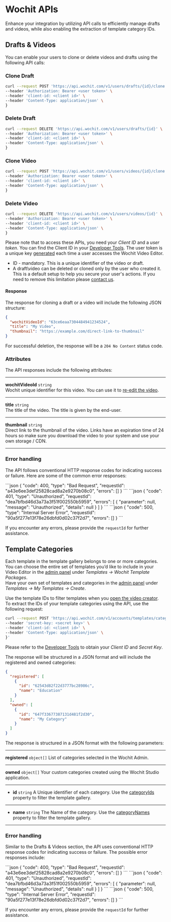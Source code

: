 # Wochit APIs

Enhance your integration by utilizing API calls to efficiently manage drafts and videos, while also enabling the extraction of template category IDs.

## Drafts & Videos


You can enable your users to clone or delete videos and drafts using the following API calls:

### Clone Draft

```bash
curl --request POST 'https://api.wochit.com/v1/users/drafts/{id}/clone' \
--header 'Authorization: Bearer <user token>' \
--header 'client-id: <client id>' \
--header 'Content-Type: application/json' \
}
```

### Delete Draft

```bash
curl --request DELETE 'https://api.wochit.com/v1/users/drafts/{id}' \
--header 'Authorization: Bearer <user token>' \
--header 'client-id: <client id>' \
--header 'Content-Type: application/json' \
}
```

### Clone Video

```bash
curl --request POST 'https://api.wochit.com/v1/users/videos/{id}/clone' \
--header 'Authorization: Bearer <user token>' \
--header 'client-id: <client id>' \
--header 'Content-Type: application/json' \
}
```

### Delete Video

```bash
curl --request DELETE 'https://api.wochit.com/v1/users/videos/{id}' \
--header 'Authorization: Bearer <user token>' \
--header 'client-id: <client id>' \
--header 'Content-Type: application/json' \
}
```

Please note that to access these APIs, you need your *Client ID* and a *user token*. You can find the Client ID in your [Developer Tools](https://admin.wochit.com/developers/integration-setup). The user token is a unique key [generated](/authentication.html#user-authentication) each time a user accesses the Wochit Video Editor.   

* ID - mandatory. This is a unique identifier of the video or draft.
* A draft\video can be deleted or cloned only by the user who created it. This is a default setup to help you secure your user's actions. If you need to remove this limitation please [contact us](https://www.wochit.com/contact).

#### Response  


The response for cloning a draft or a video will include the following JSON structure:

```json
{
  "wochitVideoId": "63ce6eaa7304484941234524",
  "title": "My Video",
  "thumbnail": "https://example.com/direct-link-to-thumbnail"
}
```

For successful deletion, the response will be a `204 No Content` status code.

### Attributes

The API responses include the following attributes:

***
**wochitVideoId** <code>string</code>  
Wochit unique identifier for this video. You can use it to [re-edit the video](/embed.html#customize-the-wochit-video-editor-by-using-the-following-properties). 
***
**title** <code>string</code>  
The title of the video. The title is given by the end-user. 
***
**thumbnail** <code>string</code>  
Direct link to the thumbnail of the video. Links have an expiration time of 24 hours so make sure you download the video to your system and use your own storage / CDN.    
***

### Error handling

The API follows conventional HTTP response codes for indicating success or failure. Here are some of the common error responses:  


<code-group>

<code-block title="400 - Bad Request" active>
```json
{
  "code": 400,
  "type": "Bad Request",
  "requestId": "a43e6ee3def25828cad8a2e9270b08c0",
  "errors": []
}
```
</code-block>

<code-block title="401 - Unauthorized" >
```json
{
  "code": 401,
  "type": "Unauthorized",
  "requestId": "dea7bfbd46d3a73a3f51f002550b5959",
  "errors": [
    {
      "parameter": null,
      "message": "Unauthorized",
      "details": null
    }
  ]
}
```
</code-block>

<code-block title="500 - Internal Server Error (Rare)" >
```json
{
    "code": 500,
    "type": "Internal Server Error",
    "requestId": "90a5f277e13f78e26dbfd0d02c37f2d7",
    "errors": []
}
```
</code-block>
</code-group>

If you encounter any errors, please provide the `requestId` for further assistance. 


## Template Categories

Each template in the template gallery belongs to one or more categories. You can choose the entire set of templates you’d like to include in your Video Editor in the [admin panel](https://admin.wochit.com/my-video-editor) under *Templates -> Wochit Template Packages*.      
Have your own set of templates and categories in the [admin panel](https://admin.wochit.com/my-video-editor) under *Templates -> My Templates -> Create*.    

Use the template IDs to filter templates when you [open the video creator](/embed.html#customize-the-wochit-video-editor-by-using-the-following-properties).   
To extract the IDs of your template categories using the API, use the following request:    

```bash
curl --request POST 'https://api.wochit.com/v1/accounts/templates/categories' \
--header 'secret-key: <secret key>' \
--header 'client-id: <client id>' \
--header 'Content-Type: application/json' \
}'
```

Please refer to the [Developer Tools](https://admin.wochit.com/developers/integration-setup) to obtain your *Client ID* and *Secret Key*.

The response will be structured in a JSON format and will include the registered and owned categories:

```json
{
  "registered": [
    {
      "id": "62543d82f22d3777bc28986c",
      "name": "Education"
    }
  ],
  "owned": [
    {
      "id": "647f33677387131d481f2d30",
      "name": "My Category"
    }
  ]
}
```

The response is structured in a JSON format with the following parameters:

***
**registered** <code>object[]</code>
List of categories selected in the Wochit Admin. 
***
**owned** <code>object[]</code>
Your custom categories created using the Wochit Studio application.
***
- **id** <code>string</code> 
A Unique identifier of each category. Use the [categoryIds](/embed.html#customize-the-wochit-video-editor-by-using-the-following-properties) property to filter the template gallery.
***
- **name** <code>string</code> 
The Name of the category. Use the [categoryNames](/embed.html#customize-the-wochit-video-editor-by-using-the-following-properties) property to filter the template gallery.
***


### Error handling


Similar to the Drafts & Videos section, the API uses conventional HTTP response codes for indicating success or failure. The possible error responses include:


<code-group>

<code-block title="400 - Bad Request" active>
```json
{
  "code": 400,
  "type": "Bad Request",
  "requestId": "a43e6ee3def25828cad8a2e9270b08c0",
  "errors": []
}
```
</code-block>

<code-block title="401 - Unauthorized" >
```json
{
  "code": 401,
  "type": "Unauthorized",
  "requestId": "dea7bfbd46d3a73a3f51f002550b5959",
  "errors": [
    {
      "parameter": null,
      "message": "Unauthorized",
      "details": null
    }
  ]
}
```
</code-block>

<code-block title="500 - Internal Server Error (Rare)" >
```json
{
    "code": 500,
    "type": "Internal Server Error",
    "requestId": "90a5f277e13f78e26dbfd0d02c37f2d7",
    "errors": []
}
```
</code-block>
</code-group>

If you encounter any errors, please provide the `requestId` for further assistance.